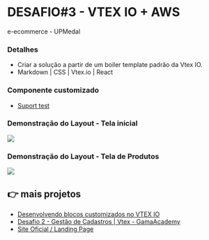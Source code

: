 # DESAFIO#3 - VTEX IO + AWS
e-ecommerce - UPMedal

### Detalhes
- Criar a solução a partir de um boiler template padrão da Vtex IO.
- Markdown | CSS | Vtex.io | React

### Componente customizado
- [Suport test](https://github.com/pesdesigner/componente-e-commerce-vtex-io) 

### Demonstração do Layout - Tela inicial
<img src="https://graficoeweb.com.br/images/github/banners-vtex.JPG">

### Demonstração do Layout - Tela de Produtos
<img src="https://graficoeweb.com.br/images/github/produtos.JPG">

## 👉 mais projetos 
- [Desenvolvendo blocos customizados no VTEX IO](https://github.com/pesdesigner/store-block-template)
- [Desafio 2 - Gestão de Cadastros | Vtex - GamaAcademy](https://github.com/pesdesigner/gestao-de-cadastros)
- [Site Oficial / Landing Page](https://graficoeweb.com.br/landing-page/)
